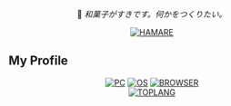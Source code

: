 <div align="center">

🍡 _和菓子がすきです。何かをつくりたい。_

[![HAMARE](https://img.shields.io/badge/-hamare-BE1E3E?style=flat&logo=github&logoColor=white)](https://hamare.cf/)

</div>

## My Profile
<div align="center">

  [![PC](https://img.shields.io/badge/PC-Celeron-0071C5?style=flat&logo=intel&logoColor=white)](https://github.com/badges/shields)
  [![OS](https://img.shields.io/badge/OS-Windows10-0078D7?style=flat&logo=windows&logoColor=white)](https://github.com/badges/shields)
  [![BROWSER](https://img.shields.io/badge/BROWSER-Firefox-20123A?style=flat&logo=firefoxbrowser&logoColor=white)](https://github.com/badges/shields)<br>
  [![TOPLANG](https://github-readme-stats.vercel.app/api/top-langs/?username=hamare1207&layout=compact&hide_border=true&theme=github_dark)](https://github.com/anuraghazra/github-readme-stats)

</div>
